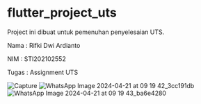 # flutter_project_uts

Project ini dibuat untuk pemenuhan penyelesaian UTS.

Nama    : Rifki Dwi Ardianto

NIM     : STI202102552

Tugas   : Assignment UTS

![Capture](https://github.com/rifkidardianto/UTS_Rifki_DA_STI202102552/assets/165438349/c146403d-4ab1-438d-9c7d-a6418a085725)
![WhatsApp Image 2024-04-21 at 09 19 42_3cc191db](https://github.com/rifkidardianto/UTS_Rifki_DA_STI202102552/assets/165438349/512a45b7-351a-40bd-b257-0d8fda5700bb)
![WhatsApp Image 2024-04-21 at 09 19 43_ba6e4280](https://github.com/rifkidardianto/UTS_Rifki_DA_STI202102552/assets/165438349/b2305bd5-a2f1-4b70-a138-cc5c8ce31ea2)



